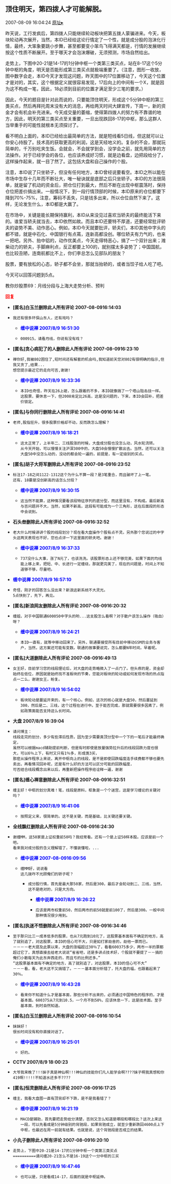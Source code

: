 ## 顶住明天，第四拨人才可能解脱。
2007-08-09 16:04:24
[原址▸](http://www.fxgan.com/chan_time/2007_07_12/591.htm)



 昨天说，工行发疯后，第四拨人只能继续轮动板块把第五拨人蒙骗进来。今天，板块轮动再次展开，当然，本ID已经给这论行情定了一个性，就是成分股的泡沫化行情，最终，大笨象要跳小步舞，甚至都要变小笨鸟飞得满天都是，行情的发展继续按这个性质不断展开。至于哪天才会泡沫爆破，无须预测，市场自然给出。


 


 走势上，下图中20-21是14-17的1分钟中枢一个类第三类买点，站在8-17这个5分钟中枢的角度，明天是否能形成第三类买点就极端重要了。（注意，图形一收放，图中数字会走，本ID今天才发现这问题，昨天图中的17位置移动了，今天这个位置才是对的，其实，这个根据定义就很容易发现，17后向上的中间有一个X，就是因为这不构成一笔，因此，18必须到目前的位置才满足至少三笔的要求。）


 


 因此，今天的题目是针对此而说的，只要能顶住明天，形成这个5分钟中枢的第三类买点，然后再拜托周末没有大的消息，再给两天时间大肆宣传，下周一，新的资金才会有机会补充进来。今天成交量的萎缩，使得第四拨人的努力有不靠谱的地方，因此，明天的第三类买点至关重要，一旦出现跌回8-17的中枢，那么这群人当举重手的可能性就根本无须探讨了。


 


 看不明白上面的，本ID已经给出最简单的方法，就是短线看5日线，但这就可以让你安心持股了。技术高的获取更高的利润，这是天经地义的。复杂的不会，那就玩简单的，千万别吃夹生饭。会就会，不会就学到会，没学会之前，就先用简单的方法操作。对于已经学会的各位，也应该养成好习惯，就是边看盘，边把段给分了，这样操作起来，就一目了然了。这包括大盘和自己操作的个股。


 


 注意，本ID说了只坐轿子，但没有任何地方，本ID曾经说要看空。本ID之所以能在市场中生存十几年而不断壮大，唯一秘诀就是底部之后只坐轿子。本ID的方法很简单，就是留了机动的资金后，把仓位打到最大，然后不断在出现中枢震荡时，保持仓位把差价搞出来。一般情况下，到一段行情顶部的时候，本ID原来的仓位都要下降到70%-75%，注意，筹码不丢失，只是钱多出来，所以仓位自然下来了。这样，无论发生什么，本ID都是大赢了。


 


 在市场中，关键是能长期保持赢利，本ID从来没见过喜欢当轿夫的最终能活下来的。谁爱当轿夫就当去，本ID依然如故。而且本ID还要特不厚道，还要经常批评轿夫的姿势不美、动作恶心。例如，本ID今天就要批评，轿夫们，本ID其他中字头的都不错，就是中石化、中国银行有点蔫，连新高都没创。哪位轿夫有力气的，也来一把吧。另外、抬中铝的，动作优美点，今天走得特恶心，搞了一个双针出来；潍柴动力的轿夫，手脚麻利点，反正都要上100的，就别摆太多姿势了；中国国航，也比较丑陋，连南航都比不上，你们李总怎么见部队的朋友？


 


 股票，要有放松的心态，轿子都不会坐，那就当抬轿的，或者当饺子给人吃了吧。


 


 今天可以回答问题到5点。


 


 


 教你炒股票69：月线分段与上海大走势分析、预判


 


 


 


 


 


 


 





<font color='red'>**回复**</font>


- **[匿名]白玉兰删除此人所有评论 2007-08-0916:14:03**
- ```
  我还有很多环保山东人，还有戏吗？
  ```
   - <font color='blue'>**缠中说禅 2007/8/9 16:51:30**</font>
   - ```
     000915，请看月线，你说有没有戏？
     ```
- **[匿名]贪心病犯了的人删除此人所有评论 2007-08-0916:23:10**
- ```
  禅你好,我被802困住了,短时间还有解套的机会吗,我知道前天您对802有很明确的指示,但我又贪了,结果...
  想您提示最近它的走向可否,谢谢!
  ```
   - <font color='blue'>**缠中说禅 2007/8/9 16:33:36**</font>
   - ```
     本ID也奇怪，昨天在26上砸，怎么跟着的不多，本ID就像搞了一个塔山阻击战一样。这股票，要休息一下，但2008肯定比26高，这是没问题的，下来，本ID会回补，把差价锁定。
     ```
- **[匿名]与你同行删除此人所有评论 2007-08-0916:14:41**
- ```
  老师,股指狂升，很多股票价格却不动，反而跌怎么理解？
  ```
   - <font color='blue'>**缠中说禅 2007/8/9 16:18:21**</font>
   - ```
     这太正常了，上半年二、三线股涨的时候，大盘成分股也没怎么动，风水轮流转。
     从今天开始，可以慢慢关注沪深300中的，大盘50会慢慢扩散出去。当然，还可以关注大盘50中没怎么动的，没动的都会轮一遍的，前提是，有一定级别的买点。
     ```
- **[匿名]胡子大将军删除此人所有评论 2007-08-0916:23:52**
- ```
  标注17-18之间1122-1312这个为什么不算一段？是3笔重合，而且破坏了上一笔。
  还有，18要是没创新高的话怎么分段？
  ```
   - <font color='blue'>**缠中说禅 2007/8/9 16:30:15**</font>
   - ```
     这当然不能算，这种情况要看该段特征序列的底分型，而这里没有，不构成。最后新高与否问题并不大，当然，如果不新高，这段有可能成为一个三角形，这在后面段的形态中会说到。
     ```
- **石头叁删除此人所有评论 2007-08-0916:32:52**
- ```
  老大什么时候讲讲个股的线段划分？现在看大盘操作个股有点不灵。另外那个您说过的中字头这两天表现也不好，您也点评一下这里面的轿夫吧。谢谢！
  ```
   - <font color='blue'>**缠中说禅 2007/8/9 16:37:33**</font>
   - ```
     737没什么大事，涨了N元了，也该洗洗。该股票形态上还不够完美，如果下面的均线能上移上来，把短、中、长进行一定缠绕，那就更完美了，现在的问题是，时间上不知道够不够，尽量吧。
     ```
- <font color='blue'>**缠中说禅 2007/8/9 16:57:10**</font>
- ```
  奇怪，刚才的回答怎么没出来？新浪这新系统不大灵光。
  5点快到了，先下，再见。
  ```
- **[匿名]新浪网友删除此人所有评论 2007-08-0916:20:32**
- ```
  缠姐，对于中国联通600050中字头的哟...这支股怎么看啊？对于散户该怎么操作（吸血）呀？
  ```
   - <font color='blue'>**缠中说禅 2007/8/9 16:24:21**</font>
   - ```
     本ID一直有，就等中移动回来了。另外，联通要接受所有目前中移动GSM的业务与客户，当然，这方案还可能有变数。联通的故事要说完，怎么都要N年时间，早着呢。
     ```
- **[匿名]大道删除此人所有评论 2007-08-0916:49:13**
- ```
  女王好，目前学习您的线段理论后，对大盘的走势略微入了一点门了。但头疼的是，资金却始终在低位，原因就是始终找不准板块的节奏，您能对板块的轮动或如何发现市场的热点指点一二么，谢谢女王，盼复。
  ```
   - <font color='blue'>**缠中说禅 2007/8/9 16:54:02**</font>
   - ```
     板块轮动是蔓延开来的，有一个核心。例如，这次的核心就是大盘50，然后蔓延到300，然后是二、三线，这个过程在进行中。至于能否完成，那就需要很多因素了，例如政策面能否支持这么长时间。
     ```
- **大盘 2007/8/9 16:39:04**
- ```
  请问博主：
  线段走完的划分，多少有些滞后性质，因为至少需要类顶分型中一个下的一笔后才能最终确定，
  虽然可以根据macd辅助提前判断，但是有时即使是放量强势拉升后的线段回跌力度也很大，可以6％上下，有时又只有1％多，形成类3买，
  那麽从操作程序上来说，离开中枢向上的线段，是不是即使回跌幅度连手续费都不够也要先卖出，再看情况回补呢，还是有什么好的方法可以区分可能的回跌幅度，
  可否结合线段概念出来以后，再重新把操作程序给诠释一遍，谢谢
  ```
- **[匿名]缠心禅意删除此人所有评论 2007-08-0916:32:51**
- ```
  缠主好！中枢的划分真难！笔，线段是原料，枢象是一个个迷宫，这是学习缠论的关键对吗？
  ```
   - <font color='blue'>**缠中说禅 2007/8/9 16:41:06**</font>
   - ```
     按照定义来，很简单的。这不是关键，而是基础，比关键还要关键。
     ```
- **全线飘红删除此人所有评论 2007-08-0916:24:30**
- ```
  谢缠MM，这50家是上证权重前50吗？我经常看。还有一个是上证50样本股。应该是前一个吧。
  看来我对成分股的含义理解错了，不懂装懂啦，...
  ```
   - <font color='blue'>**缠中说禅 2007-08-0916:09:56**</font>
   - ```
     缠MM好，说说看
     这几拨咋不光顾俺们的轿子呢？
     ```
      - ```
        成分股行情，首先是最大那50家，然后是300，最后才会轮动到二、三线，当然，这不是绝对的，只是大方向。
        ```
         - <font color='blue'>**缠中说禅 2007/8/9 16:26:22**</font>
         - ```
           应该是两市权重前50，然后两市的前50就是前100了，然后是300。一般中间那种情况很少用到。
           ```
- **[匿名]执迷不悟删除此人所有评论 2007-08-0916:34:46**
- ```
  至于那只比三一成本低多的股票，也从7元跑到10元了，这股票基本面有不确定的地方，高了就别追了，对这股票，本ID的信心可不大，只是如打家劫舍的，劫他一票而已。
  －－－－老大提及此票以来，大盘的涨幅超过30％了，看看600375多少，两市一半的票都超过它了，真想直接去给老大说说“省省吧，还是多讲点技术好，个股就不要提了－－搞的俺们小散每天为此东奔西走的，而且亏的比例还多。”
  “这股票基本面有不确定的地方，高了就别追了，对这股票，本ID的信心可不大”
  －－－看，看，老大这不又搞错了。－－－基本面分析错了，托大盘的福，也跟着起来了30％。
  ```
   - <font color='blue'>**缠中说禅 2007/8/9 16:43:28**</font>
   - ```
     看来你不知道什么才是基本面，那些分析不出来的，必须通过中国特色的程序的，才是基本面。600375从7元到10.5，一个月不到50%，应该休息一下，这是技术面。至于基本面，到时自然知道。
     ```
- **[匿名]白玉兰删除此人所有评论 2007-08-0916:10:54**
- ```
  妹妹好！
  很长时间没有和你直接对话了。
  ```
   - <font color='blue'>**缠中说禅 2007/8/9 16:25:01**</font>
   - ```
     好的。
     ```
- **CCTV 2007/8/9 18:00:23**
- ```
  大爷我来晚了!!!妹子真是神仙啊!!!神仙的技能你们凡人能学会啊????妹子啊我真想和你419啊!!!!!不知道水还多不????
  ```
- **[匿名]恒灵删除此人所有评论 2007-08-0916:17:25**
- ```
  缠主，我看大盘图一直有顶背却不下跌，是不是我看错了？
  ```
   - <font color='blue'>**缠中说禅 2007/8/9 16:21:19**</font>
   - ```
     MACD是辅助，首先要把走势给分清楚，否则又怎么知道是哪段和哪段比？这次上来这一段，可以先看成是5分钟级别的背驰段，如果背驰成立，就至少重新跌回4600点上下中枢，也最迟在周一前就有结果。也就是说，这个背驰段是否成立的结果。
     ```
- **小丸子删除此人所有评论 2007-08-0916:20:10**
- ```
  走势上，下图中20-21是14-17的1分钟中枢一个类第三类买点
  ==========请问缠20-21怎么不是16-19这个一分中枢的三买
  ```
   - <font color='blue'>**缠中说禅 2007/8/9 16:47:46**</font>
   - ```
     也可以是，只是看成14-17，后面的就是中枢延伸。
     ```
